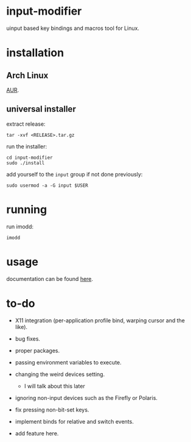 # input-modifier

uinput based key bindings and macros tool for Linux.

# installation

## Arch Linux

[AUR](https://aur.archlinux.org/packages/input-modifier/).

## universal installer

extract release:

```
tar -xvf <RELEASE>.tar.gz
```

run the installer:

```
cd input-modifier
sudo ./install
```

add yourself to the `input` group if not done previously:

```
sudo usermod -a -G input $USER
```

# running

run imodd:

```
imodd
```

# usage

documentation can be found [here](doc/README.md).

# to-do

- X11 integration (per-application profile bind, warping cursor and the like).

- bug fixes.

- proper packages.

- passing environment variables to execute.

- changing the weird devices setting.
  - I will talk about this later

- ignoring non-input devices such as the Firefly or Polaris.

- fix pressing non-bit-set keys.

- implement binds for relative and switch events.

- add feature here.

